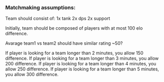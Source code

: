 ### Matchmaking assumptions:

Team should consist of:
1x tank
2x dps
2x support

Initially, team should be composed of players with at most 100 elo difference.

Avarage team1 vs team2 should have similar rating ~50?

If player is looking for a team longer than 2 minutes, you allow 150 difference.
If player is looking for a team longer than 3 minutes, you allow 200 difference.
If player is looking for a team longer than 4 minutes, you allow 250 difference.
If player is looking for a team longer than 5 minutes, you allow 300 difference.



